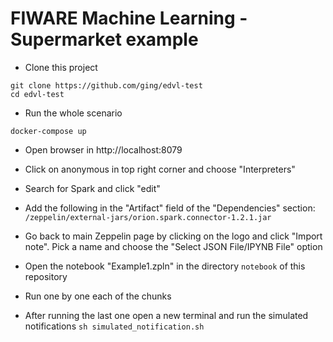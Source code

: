 # FIWARE Machine Learning - Supermarket example

* Clone this project
```shell
git clone https://github.com/ging/edvl-test
cd edvl-test
```

* Run the whole scenario
```shell
docker-compose up
```

* Open browser in http://localhost:8079

* Click on anonymous in top right corner and choose "Interpreters"

* Search for Spark and click "edit"

* Add the following in the "Artifact" field of the "Dependencies" section: ``/zeppelin/external-jars/orion.spark.connector-1.2.1.jar``

* Go back to main Zeppelin page by clicking on the logo and click "Import note". Pick a name and choose the "Select JSON File/IPYNB File" option

* Open the notebook "Example1.zpln" in the directory ``notebook`` of this repository

* Run one by one each of the chunks

* After running the last one open a new terminal and run the simulated notifications ```sh simulated_notification.sh```
